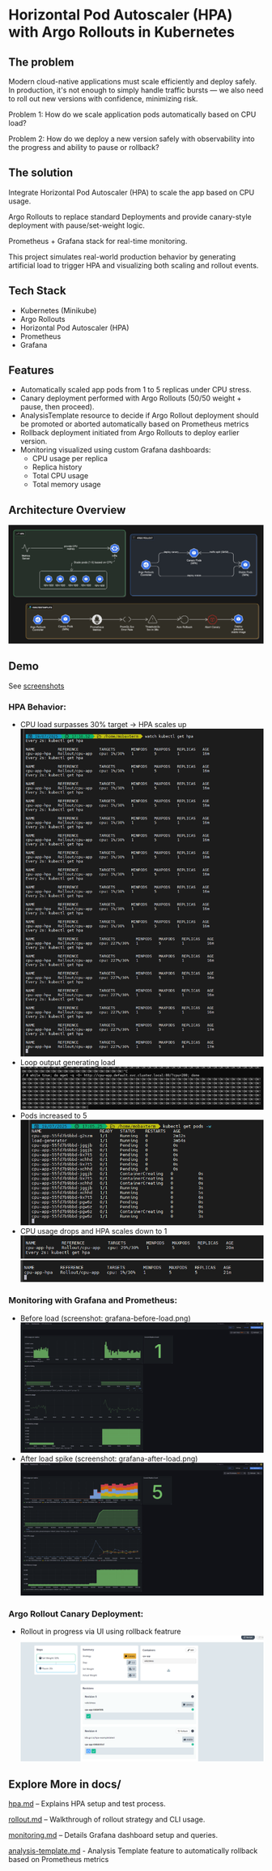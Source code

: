 # Horizontal Pod Autoscaler (HPA) with Argo Rollouts in Kubernetes

## The problem

Modern cloud-native applications must scale efficiently and deploy safely. In production, it's not enough to simply handle traffic bursts — we also need to roll out new versions with confidence, minimizing risk.

Problem 1: How do we scale application pods automatically based on CPU load?

Problem 2: How do we deploy a new version safely with observability into the progress and ability to pause or rollback?

## The solution

Integrate Horizontal Pod Autoscaler (HPA) to scale the app based on CPU usage.

Argo Rollouts to replace standard Deployments and provide canary-style deployment with pause/set-weight logic.

Prometheus + Grafana stack for real-time monitoring.

This project simulates real-world production behavior by generating artificial load to trigger HPA and visualizing both scaling and rollout events.

## Tech Stack

- Kubernetes (Minikube)
- Argo Rollouts
- Horizontal Pod Autoscaler (HPA)
- Prometheus
- Grafana

## Features

- Automatically scaled app pods from 1 to 5 replicas under CPU stress.
- Canary deployment performed with Argo Rollouts (50/50 weight + pause, then proceed).
- AnalysisTemplate resource to decide if Argo Rollout deployment should be promoted or aborted automatically based on Prometheus metrics
- Rollback deployment initiated from Argo Rollouts to deploy earlier version.
- Monitoring visualized using custom Grafana dashboards:
  - CPU usage per replica
  - Replica history
  - Total CPU usage
  - Total memory usage

## Architecture Overview

![architecture](docs/assets/architecture-overview.png)

## Demo

See [screenshots](docs/assets/)

### HPA Behavior:

- CPU load surpasses 30% target → HPA scales up
  ![hpa](docs/assets/kubectl-get-hpa.png)
- Loop output generating load
  ![load](docs/assets/cpu-load.png)
- Pods increased to 5
  ![hpa-pods](docs/assets/kubectl-get-pods-during-hpa.png)
- CPU usage drops and HPA scales down to 1
  ![hpa-decrease](docs/assets/watch-hpa-1st-decrease.png)
  ![hpa-decrease2](docs/assets/watch-hpa-2nd-decrease.png)

### Monitoring with Grafana and Prometheus:

- Before load (screenshot: grafana-before-load.png)
  ![before-load](docs/assets/dashboard-before.png)
- After load spike (screenshot: grafana-after-load.png)
  ![after-load](docs/assets/dashboard-after.png)

### Argo Rollout Canary Deployment:

- Rollout in progress via UI using rollback featrure
  ![argo-rollout](docs/assets/argo-rollouts-ui.png)

## Explore More in docs/

[hpa.md](docs/hpa.md) – Explains HPA setup and test process.

[rollout.md](docs/rollout.md) – Walkthrough of rollout strategy and CLI usage.

[monitoring.md](docs/monitoring.md) – Details Grafana dashboard setup and queries.

[analysis-template.md](docs/analysis-template.md) - Analysis Template feature to automatically rollback based on Prometheus metrics
